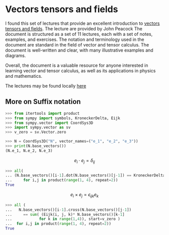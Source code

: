 # Vectors tensors and fields

I found this set of lectures that provide an excellent introduction to
[vectors tensors and fields][]. The lecture are provided by John Peacock
The document is structured as a set of 11 lectures, each with a set of
notes, examples, and exercises. The notation and terminology used in
the document are standard in the field of vector and tensor calculus.
The document is well-written and clear, with many illustrative examples
and diagrams.

Overall, the document is a valuable resource for anyone interested in
learning vector and tensor calculus, as well as its applications in
physics and mathematics.

The lectures may be found locally [here][vectors-tensors]

[vectors tensors and fields]: https://www.roe.ac.uk/japwww/teaching/vtf.html
[vectors-tensors]: ../docs/Vectors-Tensors-Fields.pdf

## More on Suffix notation

```python
>>> from itertools import product
>>> from sympy import symbols, KroneckerDelta, Eijk
>>> from sympy.vector import CoordSys3D
>>> import sympy.vector as sv
>>> v_zero = sv.Vector.zero

>>> N = CoordSys3D("N", vector_names=("e_1", "e_2", "e_3"))
>>> print(N.base_vectors())
(N.e_1, N.e_2, N.e_3)

```

$$e_i \cdot e_j = \delta_{ij}$$

```python
>>> all(
... (N.base_vectors()[i-1].dot(N.base_vectors()[j-1]) == KroneckerDelta(i,j)) 
...     for i,j in product(range(1, 4), repeat=2))
True

```

$$e_i \times e_j = \epsilon_{ijk} e_k$$

```python
>>> all (
...   N.base_vectors()[i-1].cross(N.base_vectors()[j-1]) 
...     == sum( (Eijk(i, j, k)* N.base_vectors()[k-1] 
...            for k in range(1,4)), start=v_zero )
...  for i,j in product(range(1, 4), repeat=2))
True

```
